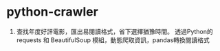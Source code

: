 # python-crawler
1. 查找年度好評電影，匯出易閱讀格式，省下選擇猶豫時間。
   透過Python的requests 和 BeautifulSoup 模組，動態爬取資訊，pandas轉換閱讀格式